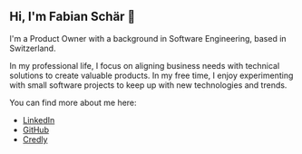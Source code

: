 ## Hi, I'm Fabian Schär 👋
I'm a Product Owner with a background in Software Engineering, based in Switzerland.

In my professional life, I focus on aligning business needs with technical solutions to create valuable products. In my free time, I enjoy experimenting with small software projects to keep up with new technologies and trends.

You can find more about me here:
- [LinkedIn](https://www.linkedin.com/in/fabianschaer/)
- [GitHub](https://github.com/klingo)
- [Credly](https://www.credly.com/users/fabian-schaer)
